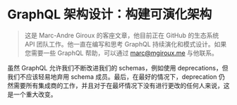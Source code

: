# GraphQL 架构设计：构建可演化架构

> 这是 Marc-Andre Giroux 的客座文章，他目前正在 GitHub 的生态系统 API 团队工作。他一直在编写和思考 GraphQL 持续演化和模式设计。如果您需要一些 GraphQL 帮助，可以通过 marc@mgiroux.me 与他联系。

虽然 GraphQL 允许我们不断改进我们的 schemas，例如使用 deprecations，但我们不应该轻易地弃用 schema 成员。最后，在最好的情况下，deprecation 仍然需要所有集成商的工作，并且对于在最坏情况下没有进行更改的任何人来说，这是一个重大改变。
